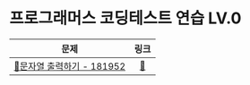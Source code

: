 # 프로그래머스 코딩테스트 연습 LV.0

| 문제                              |                                   링크                                   |
|---------------------------------|:----------------------------------------------------------------------:|
| [📁문자열 출력하기 - 181952](./181952) | [🔗](https://school.programmers.co.kr/learn/courses/30/lessons/181952) |
